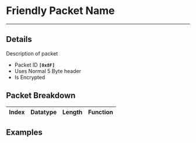 # Friendly Packet Name #

---


## Details ##

Description of packet
  * Packet ID **`[0x8F]`**
  * Uses Normal 5 Byte header
  * Is Encrypted

## Packet Breakdown ##
| Index | Datatype | Length | Function |
|:------|:---------|:-------|:---------|

## Examples ##
